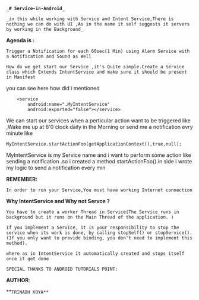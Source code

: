 **`_# Service-in-Android_`**



`_in this while working with Service and Intent Service,There is nothing we can do with UI ,As in the name it self suggests it servers by working in the Background_
`

**Agenda is :**

`Trigger a Notification for each 60sec(1 Min) using Alarm Service with a Notification and Sound as Well
`

`How do we get start our Service ,it's Quite simple.Create a Service class which Extends IntentService
and make sure it should be present in Manifest `

you can see here how did i mentioned

        <service
            android:name=".MyIntentService"
            android:exported="false"></service>



We can start our services when a perticular action want to be triggered
like ,Wake me up at 6'0 clock daily in the Morning or send me a notification evry minute like

    MyIntentService.startActionFoo(getApplicationContext(),true,null);


MyIntentService is my Service name   and i want to  perform some action like sending a  notification .so i created a method
startActionFoo().in side i  wrote my logic to send a notification every min


**REMEMBER:**

`In order to run your Service,You must have working Internet connection
`


**Why IntentService and Why not Servce ?**


`You have to create a worker Thread in Service(The Service runs in background but it runs on the Main Thread of the application.
)
`


`If you implement a Service, it is your responsibility to stop the service when its work is done, by calling stopSelf() or stopService(). (If you only want to provide binding, you don't need to implement this method).
`

`where as in IntentService it automatically created and stops itself once it get done
`


`SPECIAL THANKS TO ANDROID TUTORIALS POINT:
`



**AUTHOR**:

**`TRINADH KOYA**
`